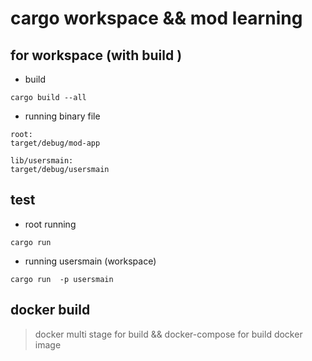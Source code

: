 # cargo workspace && mod learning

## for workspace (with build )

* build

```code
cargo build --all
```

* running binary file

```code
root:
target/debug/mod-app

lib/usersmain:
target/debug/usersmain
```

## test

* root running

```code
cargo run
```

* running usersmain (workspace)

```code
cargo run  -p usersmain
```

## docker build

> docker multi stage for build  &&  docker-compose for build docker image

```code
```